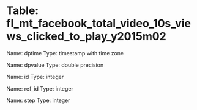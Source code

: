 Table: fl_mt_facebook_total_video_10s_views_clicked_to_play_y2015m02
====================================================================

Name: dptime
Type: timestamp with time zone

Name: dpvalue
Type: double precision

Name: id
Type: integer

Name: ref_id
Type: integer

Name: step
Type: integer

